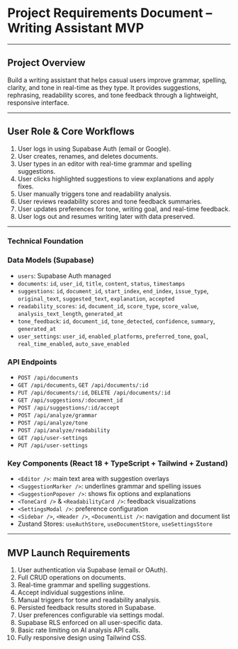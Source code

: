 
# Project Requirements Document – Writing Assistant MVP

---

## Project Overview

Build a writing assistant that helps casual users improve grammar, spelling, clarity, and tone in real-time as they type. It provides suggestions, rephrasing, readability scores, and tone feedback through a lightweight, responsive interface.

---

## User Role & Core Workflows

1. User logs in using Supabase Auth (email or Google).
2. User creates, renames, and deletes documents.
3. User types in an editor with real-time grammar and spelling suggestions.
4. User clicks highlighted suggestions to view explanations and apply fixes.
5. User manually triggers tone and readability analysis.
6. User reviews readability scores and tone feedback summaries.
7. User updates preferences for tone, writing goal, and real-time feedback.
8. User logs out and resumes writing later with data preserved.

---

### Technical Foundation

### Data Models (Supabase)

- `users`: Supabase Auth managed
- `documents`: `id`, `user_id`, `title`, `content`, `status`, `timestamps`
- `suggestions`: `id`, `document_id`, `start_index`, `end_index`, `issue_type`, `original_text`, `suggested_text`, `explanation`, `accepted`
- `readability_scores`: `id`, `document_id`, `score_type`, `score_value`, `analysis_text_length`, `generated_at`
- `tone_feedback`: `id`, `document_id`, `tone_detected`, `confidence`, `summary`, `generated_at`
- `user_settings`: `user_id`, `enabled_platforms`, `preferred_tone`, `goal`, `real_time_enabled`, `auto_save_enabled`

### API Endpoints

- `POST /api/documents`
- `GET /api/documents`, `GET /api/documents/:id`
- `PUT /api/documents/:id`, `DELETE /api/documents/:id`
- `GET /api/suggestions/:document_id`
- `POST /api/suggestions/:id/accept`
- `POST /api/analyze/grammar`
- `POST /api/analyze/tone`
- `POST /api/analyze/readability`
- `GET /api/user-settings`
- `PUT /api/user-settings`

### Key Components (React 18 + TypeScript + Tailwind + Zustand)

- `<Editor />`: main text area with suggestion overlays
- `<SuggestionMarker />`: underlines grammar and spelling issues
- `<SuggestionPopover />`: shows fix options and explanations
- `<ToneCard />` & `<ReadabilityCard />`: feedback visualizations
- `<SettingsModal />`: preference configuration
- `<Sidebar />`, `<Header />`, `<DocumentList />`: navigation and document list
- Zustand Stores: `useAuthStore`, `useDocumentStore`, `useSettingsStore`

---

## MVP Launch Requirements

1. User authentication via Supabase (email or OAuth).
2. Full CRUD operations on documents.
3. Real-time grammar and spelling suggestions.
4. Accept individual suggestions inline.
5. Manual triggers for tone and readability analysis.
6. Persisted feedback results stored in Supabase.
7. User preferences configurable via settings modal.
8. Supabase RLS enforced on all user-specific data.
9. Basic rate limiting on AI analysis API calls.
10. Fully responsive design using Tailwind CSS.
